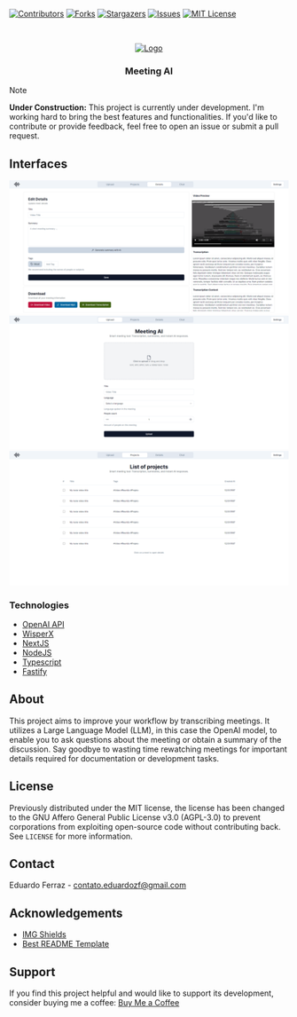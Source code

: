 <!-- PROJECT SHIELDS -->
[![Contributors][contributors-shield]][contributors-url]
[![Forks][forks-shield]][forks-url]
[![Stargazers][stars-shield]][stars-url]
[![Issues][issues-shield]][issues-url]
[![MIT License][license-shield]][license-url]

<!-- PROJECT LOGO -->
<br />
<p align="center">
  <a href="https://github.com/eduardozf/Meeting-Ai">
    <img src="https://cdn-icons-png.flaticon.com/512/4052/4052565.png" alt="Logo" width="80" height="80">
  </a>
  <h3 align="center">Meeting AI</h3>
</p>

> [!NOTE]  
> **Under Construction:** This project is currently under development. I'm working hard to bring the best features and functionalities.
> If you'd like to contribute or provide feedback, feel free to open an issue or submit a pull request.

## Interfaces
<img src="/github/exemple3.png"/>
<img src="/github/exemple1.png"/>
<img src="/github/exemple2.png"/>

### Technologies
* [OpenAI API](https://openai.com/blog/openai-api)
* [WisperX](https://github.com/m-bain/whisperX)
* [NextJS](https://nextjs.org/docs)
* [NodeJS](https://nodejs.org/en)
* [Typescript](https://www.typescriptlang.org/)
* [Fastify](https://fastify.dev/docs/)

<!-- ABOUT THE PROJECT -->
## About
<p align="left">
  This project aims to improve your workflow by transcribing meetings. It utilizes a Large Language Model (LLM), in this case the OpenAI model, to enable you to ask questions about the meeting or obtain a summary of the discussion. Say goodbye to wasting time rewatching meetings for important details required for documentation or development tasks.
</p>

<!-- LICENSE -->
## License
Previously distributed under the MIT license, the license has been changed to the GNU Affero General Public License v3.0 (AGPL-3.0) to prevent corporations from exploiting open-source code without contributing back. See `LICENSE` for more information.

<!-- CONTACT -->
## Contact
Eduardo Ferraz - contato.eduardozf@gmail.com

<!-- ACKNOWLEDGEMENTS -->
## Acknowledgements
* [IMG Shields](https://shields.io)
* [Best README Template](https://github.com/othneildrew/Best-README-Template)

## Support
If you find this project helpful and would like to support its development, consider buying me a coffee: [Buy Me a Coffee](https://www.buymeacoffee.com/eduardozf)

<!-- MARKDOWN LINKS & IMAGES -->
[contributors-shield]: https://img.shields.io/github/contributors/eduardozf/Meeting-Ai.svg?style=flat-square
[contributors-url]: https://github.com/eduardozf/Meeting-Ai/graphs/contributors
[forks-shield]: https://img.shields.io/github/forks/eduardozf/Meeting-Ai.svg?style=flat-square
[forks-url]: https://github.com/eduardozf/Meeting-Ai/network/members
[stars-shield]: https://img.shields.io/github/stars/eduardozf/Meeting-Ai.svg?style=flat-square
[stars-url]: https://github.com/eduardozf/Meeting-Ai/stargazers
[issues-shield]: https://img.shields.io/github/issues/eduardozf/Meeting-Ai.svg?style=flat-square
[issues-url]: https://github.com/eduardozf/Meeting-Ai/issues
[license-shield]: https://img.shields.io/github/license/eduardozf/Meeting-Ai.svg?style=flat-square
[license-url]: https://github.com/eduardozf/Meeting-Ai/blob/main/LICENSE.txt
